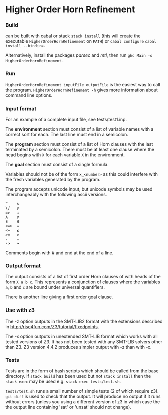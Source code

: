 Higher Order Horn Refinement
============================

### Build
can be built with cabal or stack
`stack install`
(this will create the executable `HigherOrderHornRefinement` on `PATH`)
or
`cabal configure`
`cabal install --bindir=.`


Alternatively, install the packages *parsec* and *mtl*, then run `ghc Main -o HigherOrderHornRefinement`.

### Run
`HigherOrderHornRefinement inputFile outputFile` is the easiest way to call the program.
`HigherOrderHornRefinement -h` gives more information about command line options.

### Input format
For an example of a complete input file, see tests/test1.inp.

The **environment** section must consist of a list of variable names with a correct sort for each.
The last line must end in a semicolon.

The **program** section must consist of a list of Horn clauses with the last terminated by a semicolon.
There must be at least one clause where the head begins with `X` for each variable `X` in the environment.

The **goal** section must consist of a single formula.

Variables should not be of the form `x_<number>` as this could interfere with the fresh variables generated by the program.


The program accepts unicode input, but unicode symbols may be used interchangeably with the following ascii versions.
```
^    ∧
\/   ∨
=>   ⇒
A    ∀
E    ∃
<=>  ⇔
<=   ≤
>=   ≥
-    −
->   →
```

Comments begin with # and end at the end of a line.

### Output format
The output consists of a list of first order Horn clauses of with heads of the form `X a b c`.
This represents a conjunction of clauses where the variables `a`, `b` and `c` are bound under universal quantifiers.

There is another line giving a first order goal clause.

### Use with z3
The -z option outputs in the SMT-LIB2 format with the extensions described in http://rise4fun.com/Z3/tutorial/fixedpoints.


The -x option outputs in unextended SMT-LIB format which works with all tested versions of Z3.
It has not been tested with any SMT-LIB solvers other than Z3.
Z3 version 4.4.2 produces simpler output with -z than with -x.

### Tests
Tests are in the form of bash scripts which should be called from the base directory. If `stack build` has been used but not `stack install` then the `stack exec` may be used e.g. `stack exec tests/test.sh`.

`tests/test.sh` runs a small number of simple tests (2 of which require z3).
`git diff` is used to check that the output. It will produce no output if it runs without errors (unless you using a different version of z3 in which case the the output line containing 'sat' or 'unsat' should not change).

